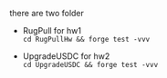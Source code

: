 there are two folder  

- RugPull for hw1  
`cd RugPullHw && forge test -vvv`  

- UpgradeUSDC for hw2   
`cd UpgradeUSDC && forge test -vvv`

